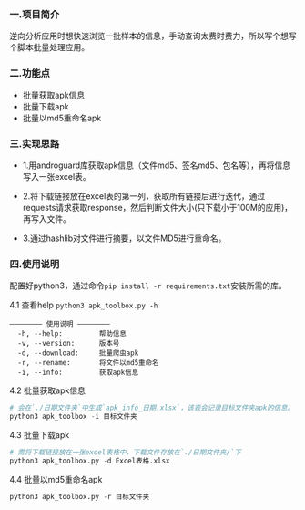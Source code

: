 ### 一.项目简介
逆向分析应用时想快速浏览一批样本的信息，手动查询太费时费力，所以写个想写个脚本批量处理应用。

### 二.功能点
- 批量获取apk信息
- 批量下载apk
- 批量以md5重命名apk

### 三.实现思路
- 1.用androguard库获取apk信息（文件md5、签名md5、包名等），再将信息写入一张excel表。

- 2.将下载链接放在excel表的第一列，获取所有链接后进行迭代，通过requests请求获取response，然后判断文件大小(只下载小于100M的应用)，再写入文件。

- 3.通过hashlib对文件进行摘要，以文件MD5进行重命名。

### 四.使用说明
配置好python3，通过命令`pip install -r requirements.txt`安装所需的库。

4.1 查看help
`python3 apk_toolbox.py -h`

```
———————— 使用说明 ————————
  -h, --help:         帮助信息
  -v, --version:      版本号
  -d, --download:     批量爬虫apk
  -r, --rename:       将文件以md5重命名
  -i, --info:         获取apk信息
```

4.2 批量获取apk信息
```python
# 会在`./日期文件夹`中生成`apk_info_日期.xlsx`，该表会记录目标文件夹apk的信息。
python3 apk_toolbox -i 目标文件夹
```

4.3 批量下载apk
```python
# 需将下载链接放在一张excel表格中，下载文件存放在`./日期文件夹/`下
python3 apk_toolbox.py -d Excel表格.xlsx
```

4.4 批量以md5重命名apk
```python
python3 apk_toolbox.py -r 目标文件夹
```
